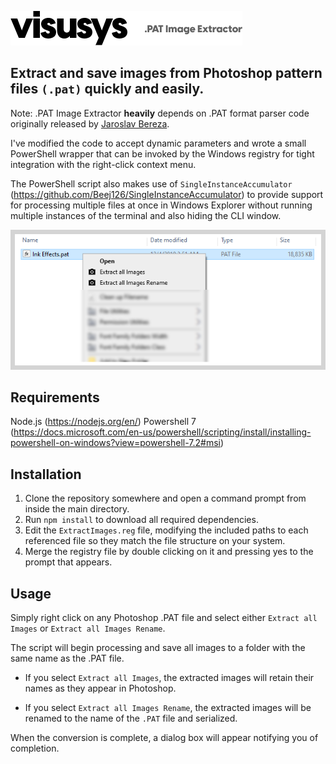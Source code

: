 

![Main Header](Img/vsys.png)


## Extract and save images from Photoshop pattern files `(.pat)` quickly and easily.

Note: .PAT Image Extractor **heavily** depends on .PAT format parser code originally released by [Jaroslav Bereza](https://github.com/jardicc/pat-parser).

I've modified the code to accept dynamic parameters and wrote a small PowerShell wrapper that can be invoked by the Windows registry for tight integration with the right-click context menu. 

The PowerShell script also makes use of `SingleInstanceAccumulator` (https://github.com/Beej126/SingleInstanceAccumulator) to provide support for processing multiple files at once in Windows Explorer without running multiple instances of the terminal and also hiding the CLI window.

![Context Menu Example](Img/contextmenu.png)
## Requirements
Node.js (https://nodejs.org/en/)
Powershell 7 (https://docs.microsoft.com/en-us/powershell/scripting/install/installing-powershell-on-windows?view=powershell-7.2#msi)

## Installation

 1. Clone the repository somewhere and open a command prompt from inside the main directory.
 2. Run `npm install` to download all required dependencies.
 3. Edit the `ExtractImages.reg` file, modifying the included paths to each referenced file so they match the file structure on your system.
 4. Merge the registry file by double clicking on it and pressing yes to the prompt that appears.

## Usage
Simply right click on any Photoshop .PAT file and select either `Extract all Images` or `Extract all Images Rename`.

The script will begin processing and save all images to a folder with the same name as the .PAT file. 

- If you select `Extract all Images`, the extracted images will retain their names as they appear in Photoshop. 

- If you select `Extract all Images Rename`, the extracted images will be renamed to the name of the `.PAT` file and serialized.

When the conversion is complete, a dialog box will appear notifying you of completion.

